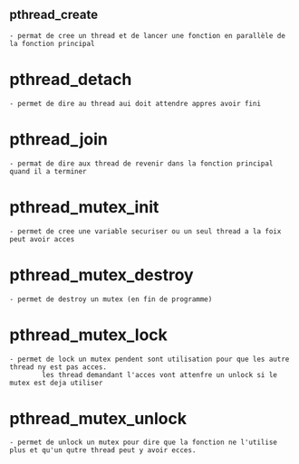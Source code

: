 ## pthread_create
	- permat de cree un thread et de lancer une fonction en parallèle de la fonction principal

# pthread_detach
	- permet de dire au thread aui doit attendre appres avoir fini

# pthread_join
	- permat de dire aux thread de revenir dans la fonction principal quand il a terminer

# pthread_mutex_init
	- permet de cree une variable securiser ou un seul thread a la foix peut avoir acces

# pthread_mutex_destroy
	- permet de destroy un mutex (en fin de programme)

# pthread_mutex_lock
	- permet de lock un mutex pendent sont utilisation pour que les autre thread ny est pas acces.
			les thread demandant l'acces vont attenfre un unlock si le mutex est deja utiliser

# pthread_mutex_unlock
	- permet de unlock un mutex pour dire que la fonction ne l'utilise plus et qu'un qutre thread peut y avoir ecces.
